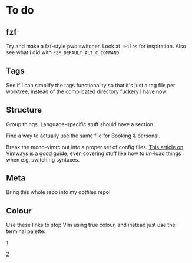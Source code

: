 # To do

## fzf

Try and make a fzf-style pwd switcher. Look at `:Files` for inspiration. Also see what I did with `FZF_DEFAULT_ALT_C_COMMAND`.

## Tags

See if I can simplify the tags functionality so that it's just a tag file per worktree, instead of the complicated directory fuckery I have now.

## Structure

Group things. Language-specific stuff should have a section.

Find a way to actually use the same file for Booking & personal.

Break the mono-vimrc out into a proper set of config files. [This article on Vimways](https://vimways.org/2018/from-vimrc-to-vim/) is a good guide, even covering stuff like how to _un_-load things when e.g. switching syntaxes.

## Meta

Bring this whole repo into my dotfiles repo!

## Colour

Use these links to stop Vim using true colour, and instead just use the terminal palette:

[1](https://www.reddit.com/r/vim/comments/5416d0/true_colors_in_vim_under_tmux/)

[2](https://gist.github.com/XVilka/8346728)
